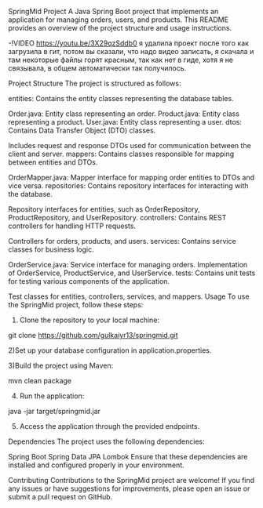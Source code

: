 SpringMid Project
A Java Spring Boot project that implements an application for managing orders, users, and products. This README provides an overview of the project structure and usage instructions.

-!VIDEO https://youtu.be/3X29qzSddb0 я удалила проект после того как загрузила в гит, потом вы сказали, что надо видео записать, я скачала и там некоторые файлы горят красным, так как нет в гиде, хотя я не связывала, в общем автоматически так получилось.

Project Structure
The project is structured as follows:

entities: Contains the entity classes representing the database tables.

Order.java: Entity class representing an order.
Product.java: Entity class representing a product.
User.java: Entity class representing a user.
dtos: Contains Data Transfer Object (DTO) classes.

Includes request and response DTOs used for communication between the client and server.
mappers: Contains classes responsible for mapping between entities and DTOs.

OrderMapper.java: Mapper interface for mapping order entities to DTOs and vice versa.
repositories: Contains repository interfaces for interacting with the database.

Repository interfaces for entities, such as OrderRepository, ProductRepository, and UserRepository.
controllers: Contains REST controllers for handling HTTP requests.

Controllers for orders, products, and users.
services: Contains service classes for business logic.

OrderService.java: Service interface for managing orders.
Implementation of OrderService, ProductService, and UserService.
tests: Contains unit tests for testing various components of the application.

Test classes for entities, controllers, services, and mappers.
Usage
To use the SpringMid project, follow these steps:

1) Clone the repository to your local machine:

git clone https://github.com/gulkaiyr13/springmid.git

2)Set up your database configuration in application.properties.

3)Build the project using Maven:

mvn clean package

4) Run the application:

java -jar target/springmid.jar

5) Access the application through the provided endpoints.

Dependencies
The project uses the following dependencies:

Spring Boot
Spring Data JPA
Lombok
Ensure that these dependencies are installed and configured properly in your environment.

Contributing
Contributions to the SpringMid project are welcome! If you find any issues or have suggestions for improvements, please open an issue or submit a pull request on GitHub.
